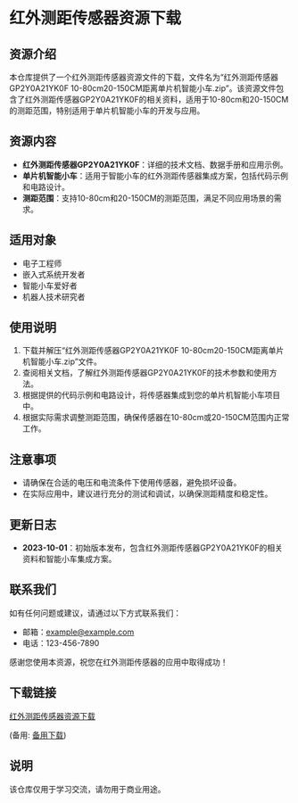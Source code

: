 # 红外测距传感器资源下载

## 资源介绍

本仓库提供了一个红外测距传感器资源文件的下载，文件名为“红外测距传感器GP2Y0A21YK0F 10-80cm20-150CM距离单片机智能小车.zip”。该资源文件包含了红外测距传感器GP2Y0A21YK0F的相关资料，适用于10-80cm和20-150CM的测距范围，特别适用于单片机智能小车的开发与应用。

## 资源内容

- **红外测距传感器GP2Y0A21YK0F**：详细的技术文档、数据手册和应用示例。
- **单片机智能小车**：适用于智能小车的红外测距传感器集成方案，包括代码示例和电路设计。
- **测距范围**：支持10-80cm和20-150CM的测距范围，满足不同应用场景的需求。

## 适用对象

- 电子工程师
- 嵌入式系统开发者
- 智能小车爱好者
- 机器人技术研究者

## 使用说明

1. 下载并解压“红外测距传感器GP2Y0A21YK0F 10-80cm20-150CM距离单片机智能小车.zip”文件。
2. 查阅相关文档，了解红外测距传感器GP2Y0A21YK0F的技术参数和使用方法。
3. 根据提供的代码示例和电路设计，将传感器集成到您的单片机智能小车项目中。
4. 根据实际需求调整测距范围，确保传感器在10-80cm或20-150CM范围内正常工作。

## 注意事项

- 请确保在合适的电压和电流条件下使用传感器，避免损坏设备。
- 在实际应用中，建议进行充分的测试和调试，以确保测距精度和稳定性。

## 更新日志

- **2023-10-01**：初始版本发布，包含红外测距传感器GP2Y0A21YK0F的相关资料和智能小车集成方案。

## 联系我们

如有任何问题或建议，请通过以下方式联系我们：

- 邮箱：example@example.com
- 电话：123-456-7890

感谢您使用本资源，祝您在红外测距传感器的应用中取得成功！

## 下载链接
[红外测距传感器资源下载](https://pan.quark.cn/s/b4b78aa34dc0) 

(备用: [备用下载](https://pan.baidu.com/s/18PstA1LtGxSyzqtLBIvQ0w?pwd=1234))

## 说明

该仓库仅用于学习交流，请勿用于商业用途。
